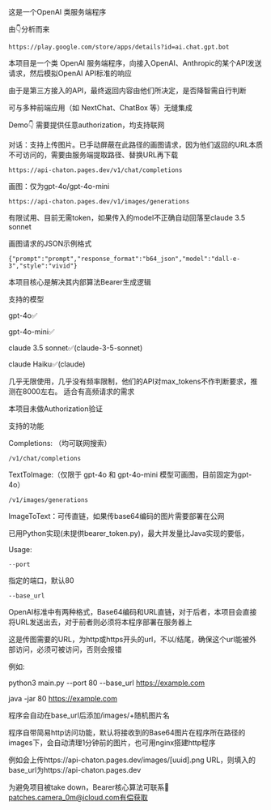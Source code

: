 这是一个OpenAI 类服务端程序

由👇分析而来

	https://play.google.com/store/apps/details?id=ai.chat.gpt.bot


本项目是一个类 OpenAI 服务端程序，向接入OpenAI、Anthropic的某个API发送请求，然后模拟OpenAI API标准的响应

由于是第三方接入的API，最终返回内容由他们所决定，是否降智需自行判断

可与多种前端应用（如 NextChat、ChatBox 等）无缝集成

Demo👇  需要提供任意authorization，均支持联网

对话：支持上传图片。已手动屏蔽在此路径的画图请求，因为他们返回的URL本质不可访问的，需要由服务端提取路径、替换URL再下载

	https://api-chaton.pages.dev/v1/chat/completions
 
画图：仅为gpt-4o/gpt-4o-mini

 	https://api-chaton.pages.dev/v1/images/generations

  有限试用、目前无需token，如果传入的model不正确自动回落至claude 3.5 sonnet

画图请求的JSON示例格式

	{"prompt":"prompt","response_format":"b64_json","model":"dall-e-3","style":"vivid"}
  
本项目核心是解决其内部算法Bearer生成逻辑


支持的模型

gpt-4o✅

gpt-4o-mini✅

claude 3.5 sonnet✅(claude-3-5-sonnet)

claude Haiku✅(claude)

几乎无限使用，几乎没有频率限制，他们的API对max_tokens不作判断要求，推测在8000左右。 适合有高频请求的需求

本项目未做Authorization验证

支持的功能

Completions: （均可联网搜索）

	/v1/chat/completions


TextToImage:（仅限于 gpt-4o 和 gpt-4o-mini 模型可画图，目前固定为gpt-4o）

	/v1/images/generations

ImageToText：可传直链，如果传base64编码的图片需要部署在公网

已用Python实现(未提供bearer_token.py)，最大并发量比Java实现的要低，

Usage:

	--port 

指定的端口，默认80

 	--base_url

OpenAI标准中有两种格式，Base64编码和URL直链，对于后者，本项目会直接将URL发送出去，对于前者则必须将本程序部署在服务器上

这是传图需要的URL，为http或https开头的url，不以/结尾，确保这个url能被外部访问，必须可被访问，否则会报错

例如:

python3 main.py --port 80 --base_url https://example.com

java -jar 80 https://example.com

程序会自动在base_url后添加/images/+随机图片名

程序自带简易http访问功能，默认将接收到的Base64图片在程序所在路径的images下，会自动清理1分钟前的图片，也可用nginx搭建http程序

例如会上传https://api-chaton.pages.dev/images/[uuid].png URL，则填入的base_url为https://api-chaton.pages.dev

为避免项目被take down，Bearer核心算法可联系📧patches.camera_0m@icloud.com有偿获取


